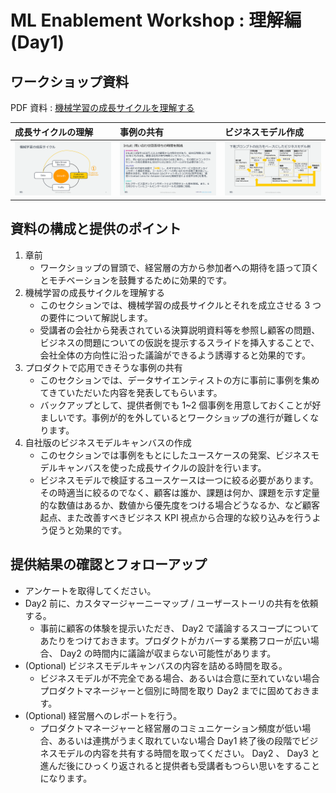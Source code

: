 # ML Enablement Workshop : 理解編 (Day1)

## ワークショップ資料

PDF 資料 : [機械学習の成長サイクルを理解する](../presentations/ml-enablement-01-architect.pdf)

| 成長サイクルの理解 | 事例の共有 | ビジネスモデル作成 |
|:--------|:---------|:------|
| ![day1-part1.png](./assets/day1/day1-part1.png) | ![day1-part2.png](./assets/day1/day1-part2.png) |![day1-part1.png](./assets/day1/day1-part3.png) |

## 資料の構成と提供のポイント

1. 章前
   * ワークショップの冒頭で、経営層の方から参加者への期待を語って頂くとモチベーションを鼓舞するために効果的です。
1. 機械学習の成長サイクルを理解する
   * このセクションでは、機械学習の成長サイクルとそれを成立させる 3 つの要件について解説します。
   * 受講者の会社から発表されている決算説明資料等を参照し顧客の問題、ビジネスの問題についての仮説を提示するスライドを挿入することで、会社全体の方向性に沿った議論ができるよう誘導すると効果的です。
2. プロダクトで応用できそうな事例の共有
   * このセクションでは、データサイエンティストの方に事前に事例を集めてきていただいた内容を発表してもらいます。
   * バックアップとして、提供者側でも 1~2 個事例を用意しておくことが好ましいです。事例が的を外しているとワークショップの進行が難しくなります。
3. 自社版のビジネスモデルキャンバスの作成
   * このセクションでは事例をもとにしたユースケースの発案、ビジネスモデルキャンバスを使った成長サイクルの設計を行います。
   * ビジネスモデルで検証するユースケースは一つに絞る必要があります。その時適当に絞るのでなく、顧客は誰か、課題は何か、課題を示す定量的な数値はあるか、数値から優先度をつける場合どうなるか、など顧客起点、また改善すべきビジネス KPI 視点から合理的な絞り込みを行うよう促うと効果的です。

## 提供結果の確認とフォローアップ

* アンケートを取得してください。
* Day2 前に、カスタマージャーニーマップ / ユーザーストーリの共有を依頼する。
   * 事前に顧客の体験を提示いただき、 Day2 で議論するスコープについてあたりをつけておきます。プロダクトがカバーする業務フローが広い場合、 Day2 の時間内に議論が収まらない可能性があります。
* (Optional) ビジネスモデルキャンバスの内容を詰める時間を取る。
   * ビジネスモデルが不完全である場合、あるいは合意に至れていない場合プロダクトマネージャーと個別に時間を取り Day2 までに固めておきます。
* (Optional) 経営層へのレポートを行う。
   * プロダクトマネージャーと経営層のコミュニケーション頻度が低い場合、あるいは連携がうまく取れていない場合 Day1 終了後の段階でビジネスモデルの内容を共有する時間を取ってください。 Day2 、 Day3 と進んだ後にひっくり返されると提供者も受講者もつらい思いをすることになります。
